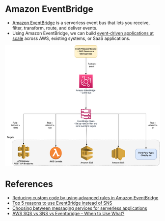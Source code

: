 
# Amazon EventBridge
- [Amazon EventBridge](https://aws.amazon.com/eventbridge/) is a serverless event bus that lets you receive, filter, transform, route, and deliver events. 
- Using Amazon EventBridge, we can build [event-driven applications at scale](../../1_HLDDesignComponents/1_MicroServicesSOA) across AWS, existing systems, or SaaS applications.

![img.png](assests/eventbridge/EventBridge.png)

# References
- [Reducing custom code by using advanced rules in Amazon EventBridge](https://aws.amazon.com/blogs/compute/reducing-custom-code-by-using-advanced-rules-in-amazon-eventbridge/)
- [Top 5 reasons to use EventBridge instead of SNS](https://lumigo.io/blog/5-reasons-why-you-should-use-eventbridge-instead-of-sns/)
- [Choosing between messaging services for serverless applications](https://aws.amazon.com/blogs/compute/choosing-between-messaging-services-for-serverless-applications/)
- [AWS SQS vs SNS vs Eventbridge – When to Use What?](https://beabetterdev.com/2021/09/10/aws-sqs-vs-sns-vs-eventbridge/)
